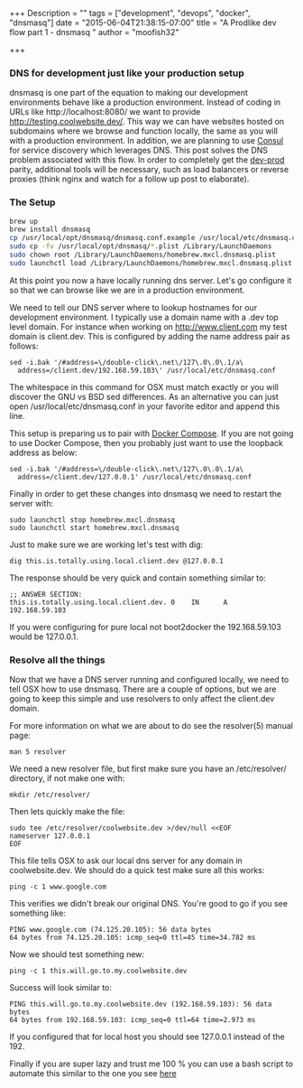 +++
Description = ""
tags = ["development", "devops", "docker", "dnsmasq"]
date = "2015-06-04T21:38:15-07:00"
title = "A Prodlike dev flow part 1 - dnsmasq "
author = "moofish32"

+++

### DNS for development just like your production setup

dnsmasq is one part of the equation to making our development environments behave like a production
environment.  Instead of coding in URLs like http://localhost:8080/ we want to provide
http://testing.coolwebsite.dev/.  This way we can have websites hosted on subdomains where we browse
and function locally, the same as you will with a production environment.  In addition, we are
planning to use [Consul](https://www.consul.io) for service discovery which leverages DNS. This post
solves the DNS problem associated with this flow.  In order to completely get the
[dev-prod](http://12factor.net/dev-prod-parity) parity, additional tools will be necessary, such as
load balancers or reverse proxies (think nginx and watch for a follow up post to elaborate).

### The Setup
```sh
brew up
brew install dnsmasq
cp /usr/local/opt/dnsmasq/dnsmasq.conf.example /usr/local/etc/dnsmasq.conf
sudo cp -fv /usr/local/opt/dnsmasq/*.plist /Library/LaunchDaemons
sudo chown root /Library/LaunchDaemons/homebrew.mxcl.dnsmasq.plist
sudo launchctl load /Library/LaunchDaemons/homebrew.mxcl.dnsmasq.plist
```
At this point you now a have locally running dns server.  Let's go configure it so that we can browse like we are in a production environment.

We need to tell our DNS server where to lookup hostnames for our development environment.  I
typically use a domain name with a .dev top level domain.  For instance when working on http://www.client.com my test domain is client.dev.  This is configured by adding the name address pair as follows: 
```
sed -i.bak '/#address=\/double-click\.net\/127\.0\.0\.1/a\
  address=/client.dev/192.168.59.103\' /usr/local/etc/dnsmasq.conf
```
The whitespace in this command for OSX must match exactly or you will discover the GNU vs BSD sed differences. As an alternative you can just open /usr/local/etc/dnsmasq.conf in your favorite editor and append this line.

This setup is preparing us to pair with [Docker Compose](https://docs.docker.com/compose/). If you are not going to use Docker Compose, then you probably just want to use the loopback address as below:
```
sed -i.bak '/#address=\/double-click\.net\/127\.0\.0\.1/a\
  address=/client.dev/127.0.0.1' /usr/local/etc/dnsmasq.conf
```
Finally in order to get these changes into dnsmasq we need to restart the server with: 
``` 
sudo launchctl stop homebrew.mxcl.dnsmasq
sudo launchctl start homebrew.mxcl.dnsmasq
```
Just to make sure we are working let's test with dig:
``` 
dig this.is.totally.using.local.client.dev @127.0.0.1
```
The response should be very quick and contain something similar to: 
```
;; ANSWER SECTION:
this.is.totally.using.local.client.dev. 0    IN      A       192.168.59.103
```
If you were configuring for pure local not boot2docker the 192.168.59.103 would
be 127.0.0.1.

### Resolve all the things

Now that we have a DNS server running and configured locally, we need to tell OSX how to use dnsmasq. There are a couple of options, but we are going to keep this simple and use resolvers to only affect the client.dev domain.

For more information on what we are about to do see the resolver(5) manual page:
```
man 5 resolver
```

We need a new resolver file, but first make sure you have an /etc/resolver/
directory, if not make one with:
```
mkdir /etc/resolver/
```
Then lets quickly make the file: 
```
sudo tee /etc/resolver/coolwebsite.dev >/dev/null <<EOF
nameserver 127.0.0.1
EOF
```
This file tells OSX to ask our local dns server for any domain in coolwebsite.dev. We should do a quick test make sure all this works:
```
ping -c 1 www.google.com
```
This verifies we didn't break our original DNS. You're good to go if you see something like: 
```
PING www.google.com (74.125.20.105): 56 data bytes
64 bytes from 74.125.20.105: icmp_seq=0 ttl=45 time=34.782 ms
```
Now we should test something new: 
```
ping -c 1 this.will.go.to.my.coolwebsite.dev 
```
Success will look similar to: 
```
PING this.will.go.to.my.coolwebsite.dev (192.168.59.103): 56 data bytes
64 bytes from 192.168.59.103: icmp_seq=0 ttl=64 time=2.973 ms
```
If you configured that for local host you should see 127.0.0.1 instead of the
192.

Finally if you are super lazy and trust me 100 % you can use a bash script to automate this similar to the one you see [here](https://gist.github.com/moofish32/1594c43bdbde2e714ff9#file-dnsmasq_docker-sh)
